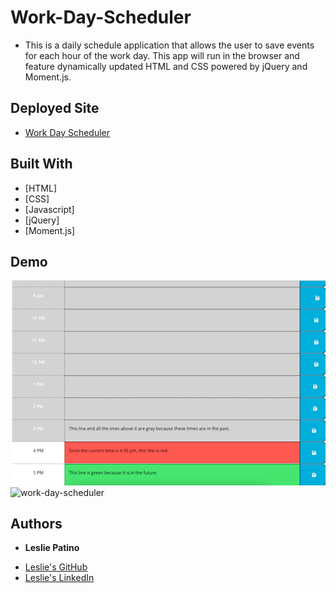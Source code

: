 # Work-Day-Scheduler

* This is a daily schedule application that allows the user to save events for each hour of the work day. This app will run in the browser and feature dynamically updated HTML and CSS powered by jQuery and Moment.js.


## Deployed Site

* [Work Day Scheduler](https://lesliejpatino.github.io/work-day-scheduler/)


## Built With

* [HTML]
* [CSS]
* [Javascript]
* [jQuery]
* [Moment.js]


## Demo
![Deployed Site](Assets/images/deployed-site.png)
![work-day-scheduler](https://user-images.githubusercontent.com/93683598/148630426-95dc02bb-3383-4401-9566-b9b46ed84a17.gif)




## Authors
* **Leslie Patino**

- [Leslie's GitHub](https://github.com/lesliejpatino)
- [Leslie's LinkedIn](https://www.linkedin.com/in/lesliejpatino/)
